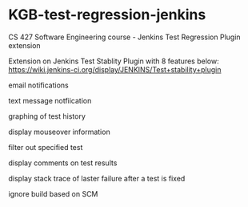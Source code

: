# KGB-test-regression-jenkins
CS 427 Software Engineering course - Jenkins Test Regression Plugin extension 

Extension on Jenkins Test Stablity Plugin with 8 features below:
https://wiki.jenkins-ci.org/display/JENKINS/Test+stability+plugin

email notifications

text message notfiication

graphing of test history

display mouseover information

filter out specified test

display comments on test results

display stack trace of laster failure after a test is fixed

ignore build based on SCM

